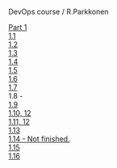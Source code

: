 DevOps course / R.Parkkonen

[Part 1](https://github.com/rparkkon/devops/tree/master/part1)
<BR>
[1.1](https://github.com/rparkkon/devops/blob/master/part1/exercise.101.txt)
<BR>
[1.2](https://github.com/rparkkon/devops/blob/master/part1/exercise.102.txt)
<BR>
[1.3](https://github.com/rparkkon/devops/blob/master/part1/exercise.103.txt)
<BR>
[1.4](https://github.com/rparkkon/devops/blob/master/part1/exercise.104.txt)
<BR>
[1.5](https://github.com/rparkkon/devops/blob/master/part1/exercise.105.txt)
<BR>
[1.6](https://github.com/rparkkon/devops/blob/master/part1/e1.6)
<BR>
[1.7](https://github.com/rparkkon/devops/blob/master/part1/e1.7)
<BR>
1.8 -
<BR>
[1.9](https://github.com/rparkkon/devops/blob/master/part1/exercise.109.txt)
<BR>
[1.10, 12](https://github.com/rparkkon/devops/blob/master/part1/e1.10)
<BR>
[1.11, 12](https://github.com/rparkkon/devops/blob/master/part1/e1.11)
<BR>
[1.13](https://github.com/rparkkon/devops/blob/master/part1/e1.13)
<BR>
[1.14 - Not finished.](https://github.com/rparkkon/devops/blob/master/part1/e1.14)
<BR>
[1.15](https://github.com/rparkkon/devops/blob/master/part1/e1.15)
<BR>
[1.16](https://github.com/rparkkon/devops/blob/master/part1/exercise.116.txt)
<BR>
